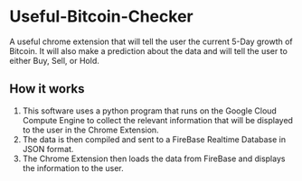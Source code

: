 # Useful-Bitcoin-Checker
A useful chrome extension that will tell the user the current 5-Day growth of Bitcoin. It will also make a prediction about the data and will tell the user to either Buy, Sell, or Hold.

## How it works
1. This software uses a python program that runs on the Google Cloud Compute Engine to collect the relevant information that will be displayed to the user in the Chrome Extension.
2. The data is then compiled and sent to a FireBase Realtime Database in JSON format.
3. The Chrome Extension then loads the data from FireBase and displays the information to the user.

